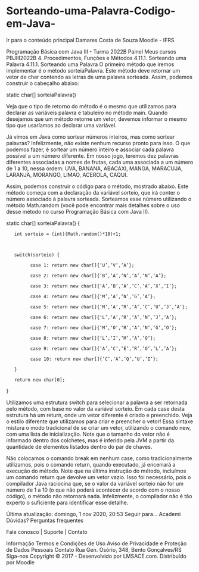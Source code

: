 # Sorteando-uma-Palavra-Codigo-em-Java-

Ir para o conteúdo principal
Damares Costa de Souza 
Moodle - IFRS

Programação Básica com Java III - Turma 2022B
Painel Meus cursos  PBJIII2022B 4. Procedimentos, Funções e Métodos  4.11.1. Sorteando uma Palavra
4.11.1. Sorteando uma Palavra
O primeiro método que iremos implementar é o método sorteiaPalavra. Este método deve retornar um vetor de char contendo as letras de uma palavra sorteada.  Assim, podemos construir o cabeçalho abaixo:

static char[] sorteiaPalavra()

Veja que o tipo de retorno do método é o mesmo que utilizamos para declarar as variáveis palavra e tabuleiro no método main. Quando desejamos que um  método retorne um vetor, devemos informar o mesmo tipo que usaríamos ao declarar uma variável.

Já vimos em Java como sortear números inteiros, mas como sortear palavras? Infelizmente, não existe nenhum recurso pronto para isso. O que podemos fazer, é sortear um número inteiro e associar cada palavra possível a um número diferente. Em nosso jogo, teremos dez palavras diferentes associadas a nomes de frutas, cada uma associada a um número de 1 a 10, nessa ordem: UVA, BANANA, ABACAXI, MANGA, MARACUJA, LARANJA, MORANGO, LIMAO, ACEROLA, CAQUI.

Assim, podemos construir o código para o método, mostrado abaixo. Este método começa com a declaração da variável sorteio, que irá conter o número associado à palavra sorteada. Sorteamos esse número utilizando o método Math.random (você pode encontrar mais detalhes sobre o uso desse método no curso Programação Básica com Java II).



static char[] sorteiaPalavra() {

       int sorteio = (int)(Math.random()*10)+1;

 

       switch(sorteio) {

             case 1: return new char[]{‘U’,‘V’,‘A’};

             case 2: return new char[]{‘B’,‘A’,‘N’,‘A’,‘N’,‘A’};

             case 3: return new char[]{‘A’,‘B’,‘A’,’C’,’A’,’X’,’I’};

             case 4: return new char[]{‘M’,‘A’,‘N’,’G’,’A’};

             case 5: return new char[]{‘M’,‘A’,‘R’,’A’,’C’,’U’,’J’,’A’};

             case 6: return new char[]{‘L’,‘A’,‘R’,’A’,’N’,’J’,’A’};

             case 7: return new char[]{‘M’,‘O’,‘R’,’A’,’N’,’G’,’O’};

             case 8: return new char[]{‘L’,‘I’,‘M’,’A’,’O’};

             case 9: return new char[]{‘A’,‘C’,‘E’,’R’,’O’,’L’,’A’};

             case 10: return new char[]{‘C’,‘A’,‘Q’,’U’,’I’};

       }

       return new char[0];

}



Utilizamos uma estrutura switch para selecionar a palavra a ser retornada pelo método, com base no valor da variável sorteio. Em cada case desta estrutura há um return, onde um vetor diferente é criado e preenchido. Veja o estilo diferente que utilizamos para criar e preencher o vetor! Essa sintaxe mistura o modo tradicional de se criar um vetor, utilizando o comando new, com uma lista de inicialização. Note que o tamanho do vetor não é informado dentro dos colchetes, mas é inferido pela JVM a partir da quantidade de elementos listados dentro do par de chaves.

Não colocamos o comando break em nenhum case, como tradicionalmente utilizamos, pois o comando return, quando executado, já encerrará a execução do método. Note que na última instrução do método, incluímos um comando return que devolve um vetor vazio. Isso foi necessário, pois o compilador Java raciocina que, se o valor da variável sorteio não for um número de 1 a 10 (o que não poderá acontecer de acordo com o nosso código), o método não retornará nada. Infelizmente, o compilador não é tão experto o suficiente para identificar esse detalhe.

Última atualização: domingo, 1 nov 2020, 20:53
Seguir para...
Academi
Dúvidas? 
Perguntas frequentes

Fale conosco | Suporte | Contato

Informação
Termos e Condições de Uso
Aviso de Privacidade e Proteção de Dados Pessoais
Contato
Rua Gen. Osório, 348, Bento Gonçalves/RS
Siga-nos
Copyright © 2017 - Desenvolvido por LMSACE.com. Distribuído por Moodle
